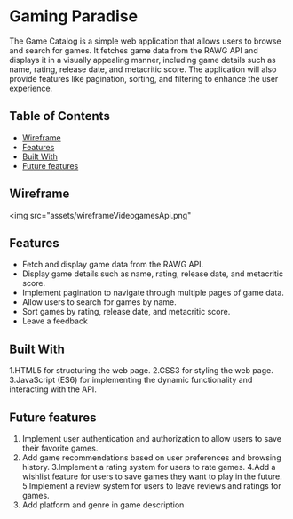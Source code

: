 # Gaming Paradise

The Game Catalog is a simple web application that allows users to browse and search for games. It fetches game data from the RAWG API and displays it in a visually appealing manner, including game details such as name, rating, release date, and metacritic score. The application will also provide features like pagination, sorting, and filtering to enhance the user experience.

## Table of Contents

- [Wireframe](#wireframe)
- [Features](#features)
- [Built With](#built-with)
- [Future features](#future-features)

## Wireframe 

<img src="assets/wireframeVideogamesApi.png"</img>

## Features

- Fetch and display game data from the RAWG API.
- Display game details such as name, rating, release date, and metacritic score.
- Implement pagination to navigate through multiple pages of game data.
- Allow users to search for games by name.
- Sort games by rating, release date, and metacritic score.
- Leave a feedback

## Built With

1.HTML5 for structuring the web page.
2.CSS3 for styling the web page.
3.JavaScript (ES6) for implementing the dynamic functionality and interacting with the API.

## Future features
1. Implement user authentication and authorization to allow users to save their favorite games.
2. Add game recommendations based on user preferences and browsing history.
3.Implement a rating system for users to rate games.
4.Add a wishlist feature for users to save games they want to play in the future.
5.Implement a review system for users to leave reviews and ratings for games.
6. Add platform and genre in game description

